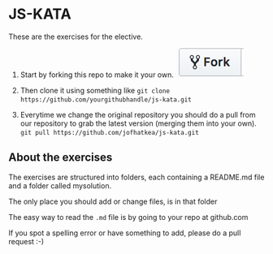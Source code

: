 # JS-KATA
These are the exercises for the elective.

1. Start by forking this repo to make it your own. 
![the fork button](gfx/fork_button.png "The Fork Button")

2. Then clone it using something like `git clone https://github.com/yourgithubhandle/js-kata.git`

3. Everytime we change the original repository you should do a pull from our repository to grab the latest version (merging them into your own). 
`git pull https://github.com/jofhatkea/js-kata.git`


## About the exercises
The exercises are structured into folders, each containing a README.md file and a folder called mysolution.

The only place you should add or change files, is in that folder

The easy way to read the `.md` file is by going to your repo at github.com

If you spot a spelling error or have something to add, please do a pull request :-)